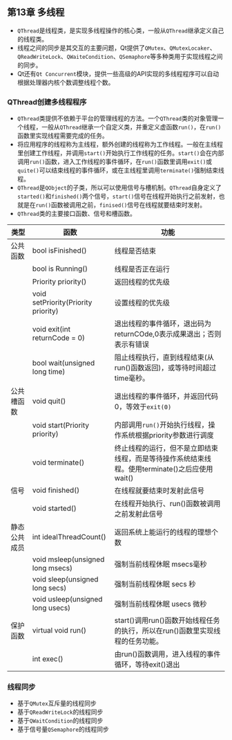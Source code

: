 ## 第13章 多线程
- `QThread`是线程类，是实现多线程操作的核心类，一般从`QThread`继承定义自己的线程类。
- 线程之间的同步是其交互的主要问题，Qt提供了`QMutex`、`QMutexLocaker`、`QReadWriteLock`、`QWaiteCondition`、`QSemaphore`等多种类用于实现线程之间的同步。
- Qt还有`Qt Concurrent`模块，提供一些高级的API实现的多线程程序可以自动根据处理器内核个数调整线程个数。
### QThread创建多线程程序
- `QThread`类提供不依赖于平台的管理线程的方法。一个`QThread`类的对象管理一个线程，一般从`QThread`继承一个自定义类，并重定义虚函数`run()`，在`run()`函数里实现线程需要完成的任务。
- 将应用程序的线程称为主线程，额外创建的线程称为工作线程。一般在主线程里创建工作线程，并调用`start()`开始执行工作线程的任务。`start()`会在内部调用`run()`函数，进入工作线程的事件循环，在`run()`函数里调用`exit()`或`quite()`可以结束线程的事件循环，或在主线程里调用`terminate()`强制结束线程。
- `QThread`是`QObject`的子类，所以可以使用信号与槽机制。`QThread`自身定义了`started()`和`finished()`两个信号，`start()`信号在线程开始执行之前发射，也就是在`run()`函数被调用之前，`finised()`信号在线程就要结束时发射。
- `QThread`类的主要接口函数、信号和槽函数。

| 类型 | 函数 | 功能 |
| -- | -- | -- |
|公共函数 | bool isFinished() | 线程是否结束 |
| | bool is Running() | 线程是否正在运行 |
| | Priority priority() | 返回线程的优先级 | 
| | void setPriority(Priority priority) | 设置线程的优先级 |
| | void exit(int returnCode = 0) | 退出线程的事件循环，退出码为returnCOde,0表示成果退出；否则表示有错误 |
| | bool wait(unsigned long time) | 阻止线程执行，直到线程结束(从run()函数返回)，或等待时间超过time毫秒。 |
| 公共槽函数 | void quit() | 退出线程的事件循环，并返回代码0，等效于`exit(0)` |
| | void start(Priority priority) | 内部调用`run()`开始执行线程，操作系统根据priority参数进行调度 |
| | void terminate() | 终止线程的运行，但不是立即结束线程，而是等待操作系统结束线程。使用terminate()之后应使用wait() |
| 信号 | void finished() | 在线程就要结束时发射此信号 |
| | void started() | 在线程开始执行、run()函数被调用之前发射此信号 |
| 静态公共成员 | int idealThreadCount() | 返回系统上能运行的线程的理想个数 |
| | void msleep(unsigned long msecs) | 强制当前线程休眠 msecs毫秒 |
| | void sleep(unsigned long secs) | 强制当前线程休眠 secs 秒 |
| | void usleep(unsigned long usecs) | 强制当前线程休眠 usecs 微秒 |
| 保护函数 | virtual void run() | start()调用run()函数开始线程任务的执行，所以在run()函数里实现线程的任务功能。 |
| | int exec() | 由run()函数调用，进入线程的事件循环，等待exit()退出 |
### 线程同步
- 基于`QMutex`互斥量的线程同步
- 基于`QReadWriteLock`的线程同步
- 基于`QWaitCondition`的线程同步
- 基于信号量`QSemaphore`的线程同步